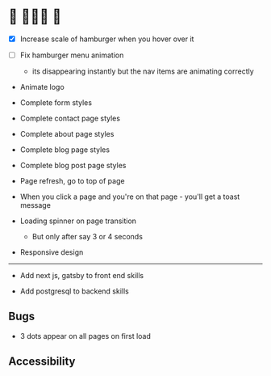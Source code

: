 # 🚧 👀👀👀 🚧

- [x] Increase scale of hamburger when you hover over it

- [ ] Fix hamburger menu animation

  - its disappearing instantly but the nav items are animating correctly

- Animate logo

- Complete form styles

- Complete contact page styles

- Complete about page styles

- Complete blog page styles

- Complete blog post page styles

- Page refresh, go to top of page

- When you click a page and you're on that page - you'll get a toast message

- Loading spinner on page transition

  - But only after say 3 or 4 seconds

- Responsive design

---

- Add next js, gatsby to front end skills

- Add postgresql to backend skills

## Bugs

- 3 dots appear on all pages on first load

## Accessibility
